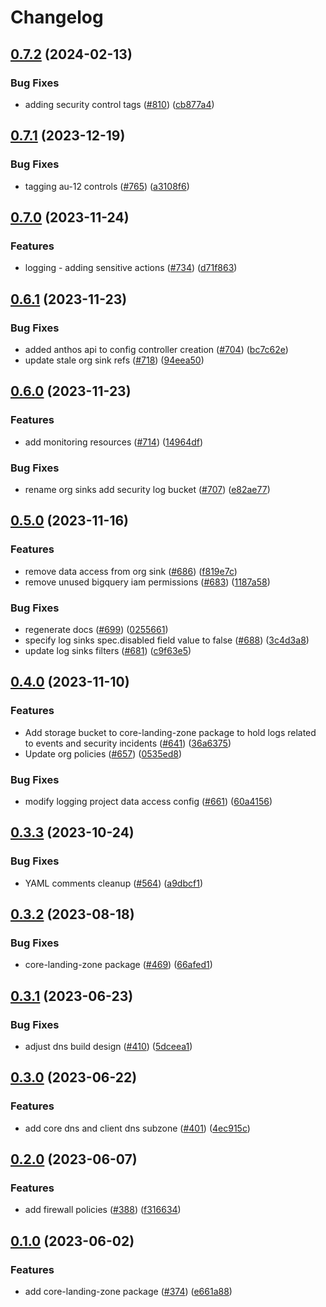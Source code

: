 # Changelog

## [0.7.2](https://github.com/GoogleCloudPlatform/pubsec-declarative-toolkit/compare/solutions/core-landing-zone/0.7.1...solutions/core-landing-zone/0.7.2) (2024-02-13)


### Bug Fixes

* adding security control tags ([#810](https://github.com/GoogleCloudPlatform/pubsec-declarative-toolkit/issues/810)) ([cb877a4](https://github.com/GoogleCloudPlatform/pubsec-declarative-toolkit/commit/cb877a4f465135677675f5e3b42a73b324e9827b))

## [0.7.1](https://github.com/GoogleCloudPlatform/pubsec-declarative-toolkit/compare/solutions/core-landing-zone/0.7.0...solutions/core-landing-zone/0.7.1) (2023-12-19)


### Bug Fixes

* tagging au-12 controls ([#765](https://github.com/GoogleCloudPlatform/pubsec-declarative-toolkit/issues/765)) ([a3108f6](https://github.com/GoogleCloudPlatform/pubsec-declarative-toolkit/commit/a3108f696f3b51db5a95e69e76a0a3db49dc7bc6))

## [0.7.0](https://github.com/GoogleCloudPlatform/pubsec-declarative-toolkit/compare/solutions/core-landing-zone/0.6.1...solutions/core-landing-zone/0.7.0) (2023-11-24)


### Features

* logging - adding sensitive actions ([#734](https://github.com/GoogleCloudPlatform/pubsec-declarative-toolkit/issues/734)) ([d71f863](https://github.com/GoogleCloudPlatform/pubsec-declarative-toolkit/commit/d71f8638fb4353466cd20fd3fe33dfaae88fd32c))

## [0.6.1](https://github.com/GoogleCloudPlatform/pubsec-declarative-toolkit/compare/solutions/core-landing-zone/0.6.0...solutions/core-landing-zone/0.6.1) (2023-11-23)


### Bug Fixes

* added anthos api to config controller creation ([#704](https://github.com/GoogleCloudPlatform/pubsec-declarative-toolkit/issues/704)) ([bc7c62e](https://github.com/GoogleCloudPlatform/pubsec-declarative-toolkit/commit/bc7c62e266648aa9c47880508166990add36a84f))
* update stale org sink refs ([#718](https://github.com/GoogleCloudPlatform/pubsec-declarative-toolkit/issues/718)) ([94eea50](https://github.com/GoogleCloudPlatform/pubsec-declarative-toolkit/commit/94eea504ba4ba4d4a63b9665ce61837f2d1a59c2))

## [0.6.0](https://github.com/GoogleCloudPlatform/pubsec-declarative-toolkit/compare/solutions/core-landing-zone/0.5.0...solutions/core-landing-zone/0.6.0) (2023-11-23)


### Features

* add monitoring resources ([#714](https://github.com/GoogleCloudPlatform/pubsec-declarative-toolkit/issues/714)) ([14964df](https://github.com/GoogleCloudPlatform/pubsec-declarative-toolkit/commit/14964df143cfde7b4de1640c8f6ec4113bf9d39f))


### Bug Fixes

* rename org sinks add security log bucket ([#707](https://github.com/GoogleCloudPlatform/pubsec-declarative-toolkit/issues/707)) ([e82ae77](https://github.com/GoogleCloudPlatform/pubsec-declarative-toolkit/commit/e82ae774e40a3625e06bb649ee4091a4f547f7f3))

## [0.5.0](https://github.com/GoogleCloudPlatform/pubsec-declarative-toolkit/compare/solutions/core-landing-zone/0.4.0...solutions/core-landing-zone/0.5.0) (2023-11-16)


### Features

* remove data access from org sink ([#686](https://github.com/GoogleCloudPlatform/pubsec-declarative-toolkit/issues/686)) ([f819e7c](https://github.com/GoogleCloudPlatform/pubsec-declarative-toolkit/commit/f819e7ce64b6c2e5b071d9bbcfbc50a86c298adb))
* remove unused bigquery iam permissions ([#683](https://github.com/GoogleCloudPlatform/pubsec-declarative-toolkit/issues/683)) ([1187a58](https://github.com/GoogleCloudPlatform/pubsec-declarative-toolkit/commit/1187a58612da6a167500228859ce3eb42e199f0f))


### Bug Fixes

* regenerate docs ([#699](https://github.com/GoogleCloudPlatform/pubsec-declarative-toolkit/issues/699)) ([0255661](https://github.com/GoogleCloudPlatform/pubsec-declarative-toolkit/commit/02556613683625119f74be7a4074d84b2de75b1c))
* specify log sinks spec.disabled field value to false ([#688](https://github.com/GoogleCloudPlatform/pubsec-declarative-toolkit/issues/688)) ([3c4d3a8](https://github.com/GoogleCloudPlatform/pubsec-declarative-toolkit/commit/3c4d3a84243db2dfad3d5c9ce8d833798bdf96d2))
* update log sinks filters ([#681](https://github.com/GoogleCloudPlatform/pubsec-declarative-toolkit/issues/681)) ([c9f63e5](https://github.com/GoogleCloudPlatform/pubsec-declarative-toolkit/commit/c9f63e5ca2eb7938039243a384f191709ba9ef83))

## [0.4.0](https://github.com/GoogleCloudPlatform/pubsec-declarative-toolkit/compare/solutions/core-landing-zone/0.3.3...solutions/core-landing-zone/0.4.0) (2023-11-10)


### Features

* Add storage bucket to core-landing-zone package to hold logs related to events and security incidents ([#641](https://github.com/GoogleCloudPlatform/pubsec-declarative-toolkit/issues/641)) ([36a6375](https://github.com/GoogleCloudPlatform/pubsec-declarative-toolkit/commit/36a637557d0b436bf217a086d8ebbd06ba5f2bbd))
* Update org policies ([#657](https://github.com/GoogleCloudPlatform/pubsec-declarative-toolkit/issues/657)) ([0535ed8](https://github.com/GoogleCloudPlatform/pubsec-declarative-toolkit/commit/0535ed8fdfcb31d7488917b3f156c7b26b1b1f3c))


### Bug Fixes

* modify logging project data access config ([#661](https://github.com/GoogleCloudPlatform/pubsec-declarative-toolkit/issues/661)) ([60a4156](https://github.com/GoogleCloudPlatform/pubsec-declarative-toolkit/commit/60a415623a28a0304a58600cbde1061c55eaaae2))

## [0.3.3](https://github.com/GoogleCloudPlatform/pubsec-declarative-toolkit/compare/solutions/core-landing-zone/0.3.2...solutions/core-landing-zone/0.3.3) (2023-10-24)


### Bug Fixes

* YAML comments cleanup ([#564](https://github.com/GoogleCloudPlatform/pubsec-declarative-toolkit/issues/564)) ([a9dbcf1](https://github.com/GoogleCloudPlatform/pubsec-declarative-toolkit/commit/a9dbcf1945af3fa00851103994e35a2113978de1))

## [0.3.2](https://github.com/GoogleCloudPlatform/pubsec-declarative-toolkit/compare/solutions/core-landing-zone/0.3.1...solutions/core-landing-zone/0.3.2) (2023-08-18)


### Bug Fixes

* core-landing-zone package ([#469](https://github.com/GoogleCloudPlatform/pubsec-declarative-toolkit/issues/469)) ([66afed1](https://github.com/GoogleCloudPlatform/pubsec-declarative-toolkit/commit/66afed16daf1c9b7afb9c221dd6aaab038deadba))

## [0.3.1](https://github.com/GoogleCloudPlatform/pubsec-declarative-toolkit/compare/solutions/core-landing-zone/0.3.0...solutions/core-landing-zone/0.3.1) (2023-06-23)


### Bug Fixes

* adjust dns build design ([#410](https://github.com/GoogleCloudPlatform/pubsec-declarative-toolkit/issues/410)) ([5dceea1](https://github.com/GoogleCloudPlatform/pubsec-declarative-toolkit/commit/5dceea17e661938ef5c35ade26d1db8f8e9ff9e9))

## [0.3.0](https://github.com/GoogleCloudPlatform/pubsec-declarative-toolkit/compare/solutions/core-landing-zone/0.2.0...solutions/core-landing-zone/0.3.0) (2023-06-22)


### Features

* add core dns and client dns subzone ([#401](https://github.com/GoogleCloudPlatform/pubsec-declarative-toolkit/issues/401)) ([4ec915c](https://github.com/GoogleCloudPlatform/pubsec-declarative-toolkit/commit/4ec915c58014ca84fd1e6a7b65248249be65b28c))

## [0.2.0](https://github.com/GoogleCloudPlatform/pubsec-declarative-toolkit/compare/solutions/core-landing-zone/0.1.0...solutions/core-landing-zone/0.2.0) (2023-06-07)


### Features

* add firewall policies ([#388](https://github.com/GoogleCloudPlatform/pubsec-declarative-toolkit/issues/388)) ([f316634](https://github.com/GoogleCloudPlatform/pubsec-declarative-toolkit/commit/f316634df164a0711fd647fdc2a47aa22652a7dd))

## [0.1.0](https://github.com/GoogleCloudPlatform/pubsec-declarative-toolkit/compare/solutions/core-landing-zone-v0.0.1...solutions/core-landing-zone/0.1.0) (2023-06-02)


### Features

* add core-landing-zone package ([#374](https://github.com/GoogleCloudPlatform/pubsec-declarative-toolkit/issues/374)) ([e661a88](https://github.com/GoogleCloudPlatform/pubsec-declarative-toolkit/commit/e661a88f8f60ee7faa6bb7726165c6f1e468c2ca))
